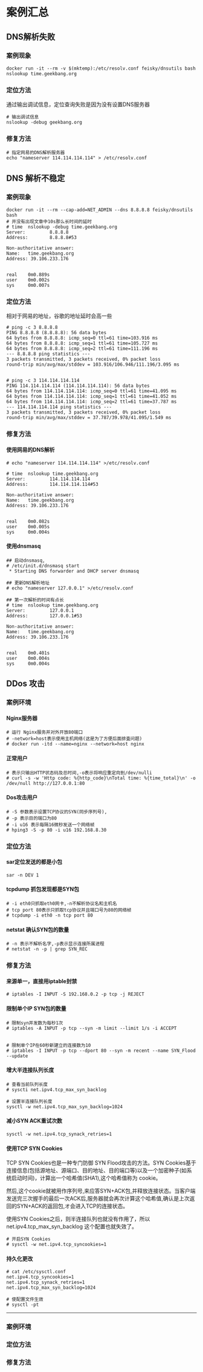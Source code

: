 # 案例汇总

## DNS解析失败

### 案例现象

```
docker run -it --rm -v $(mktemp):/etc/resolv.conf feisky/dnsutils bash
nslookup time.geekbang.org
```

### 定位方法

通过输出调试信息，定位查询失败是因为没有设置DNS服务器

```
# 输出调试信息
nslookup -debug geekbang.org
```

### 修复方法

```
# 指定网易的DNS解析服务器
echo "nameserver 114.114.114.114" > /etc/resolv.conf
```

## DNS 解析不稳定

### 案例现象

```
docker run -it --rm --cap-add=NET_ADMIN --dns 8.8.8.8 feisky/dnsutils bash
# 并没有出现文章中10s那么长时间的延时
# time  nslookup -debug time.geekbang.org
Server:         8.8.8.8
Address:        8.8.8.8#53

Non-authoritative answer:
Name:   time.geekbang.org
Address: 39.106.233.176


real    0m0.889s
user    0m0.002s
sys     0m0.007s
```

### 定位方法

相对于网易的地址，谷歌的地址延时会高一些
```
# ping -c 3 8.8.8.8
PING 8.8.8.8 (8.8.8.8): 56 data bytes
64 bytes from 8.8.8.8: icmp_seq=0 ttl=61 time=103.916 ms
64 bytes from 8.8.8.8: icmp_seq=1 ttl=61 time=105.727 ms
64 bytes from 8.8.8.8: icmp_seq=2 ttl=61 time=111.196 ms
--- 8.8.8.8 ping statistics ---
3 packets transmitted, 3 packets received, 0% packet loss
round-trip min/avg/max/stddev = 103.916/106.946/111.196/3.095 ms


# ping -c 3 114.114.114.114
PING 114.114.114.114 (114.114.114.114): 56 data bytes
64 bytes from 114.114.114.114: icmp_seq=0 ttl=61 time=41.095 ms
64 bytes from 114.114.114.114: icmp_seq=1 ttl=61 time=41.052 ms
64 bytes from 114.114.114.114: icmp_seq=2 ttl=61 time=37.787 ms
--- 114.114.114.114 ping statistics ---
3 packets transmitted, 3 packets received, 0% packet loss
round-trip min/avg/max/stddev = 37.787/39.978/41.095/1.549 ms
```

### 修复方法

#### 使用网易的DNS解析

```
# echo "nameserver 114.114.114.114" >/etc/resolv.conf

# time  nslookup time.geekbang.org
Server:         114.114.114.114
Address:        114.114.114.114#53

Non-authoritative answer:
Name:   time.geekbang.org
Address: 39.106.233.176


real    0m0.082s
user    0m0.005s
sys     0m0.004s
```

#### 使用dnsmasq


````
## 启动dnsmasq,
# /etc/init.d/dnsmasq start
 * Starting DNS forwarder and DHCP server dnsmasq

## 更新DNS解析地址
# echo "nameserver 127.0.0.1" >/etc/resolv.conf

## 第一次解析的时间有点长
# time  nslookup time.geekbang.org
Server:         127.0.0.1
Address:        127.0.0.1#53

Non-authoritative answer:
Name:   time.geekbang.org
Address: 39.106.233.176


real    0m0.401s
user    0m0.004s
sys     0m0.004s
````

## DDos 攻击

### 案例环境

#### Nginx服务器

```
# 运行 Nginx服务并对外开放80端口
# -network=host表示使用主机网络(这是为了方便后面排査问题) 
# docker run -itd --name=nginx --network=host nginx
```

#### 正常用户

```
# 表示只输出HTTP状态码及总时间,-o表示将响应重定向到/dev/nulli
# curl -s -w 'Http code: %{http_code}\nTotal time: %{time_total}\n' -o /dev/null http://127.0.0.1:80
```

#### Dos攻击用户

```
# -S 参数表示设置TCP协议的SYN(同步序列号),
# -p 表示目的端口为80
# -i u16 表示每隔16微秒发送一个网络帧
# hping3 -S -p 80 -i u16 192.168.8.30
```

### 定位方法

#### sar定位发送的都是小包

```
sar -n DEV 1
```

#### tcpdump 抓包发现都是SYN包

```
# -i eth0只抓取eth0网卡,-n不解析协议名和主机名
# tcp port 80表示只抓取tcp协议并且端口号为80的网络帧
# tcpdump -i eth0 -n tcp port 80
```

#### netstat 确认SYN包的数量

```
# -n 表示不解析名字,-p表示显示连接所属进程
# netstat -n -p | grep SYN_REC
```

### 修复方法

#### 来源单一，直接用iptable封禁

```
# iptables -I INPUT -S 192.168.0.2 -p tcp -j REJECT
```


#### 限制单个IP SYN包的数量


```
# 限制syn并发数为每秒1次
# iptables -A INPUT -p tcp --syn -m limit --limit 1/s -i ACCEPT


# 限制单个IP在60秒新建立的连接数为10
# iptables -I INPUT -p tcp --dport 80 --syn -m recent --name SYN_Flood --update
```

#### 增大半连接队列长度

```
# 查看当前队列长度
# syscti net.ipv4.tcp_max_syn_backlog

# 设置半连接队列长度
sysctl -w net.ipv4.tcp_max_syn_backlog=1024
```

#### 减小SYN ACK重试次数

```
sysctl -w net.ipv4.tcp_synack_retries=1
```

#### 使用TCP SYN Cookies

TCP SYN Cookies也是一种专门防御 SYN Flood攻击的方法。SYN Cookies基于连接信息(包括源地址、源端口、目的地址、目的端口等)以及一个加密种子(如系统启动时间)，计算出一个哈希值(SHA1),这个哈希值称为 cookie。

然后,这个cookie就被用作序列号,来应答SYN+ACK包,并释放连接状态。当客户端发送完三次握手的最后一次ACK后,服务器就会再次计算这个哈希值,确认是上次返回的SYN+ACK的返回包,オ会进入TCP的连接状态。

使用SYN Cookies之后，则半连接队列也就没有作用了，所以net.ipv4.tcp_max_syn_backlog 这个配置也就失效了。

```
# 开启SYN Cookies
# sysctl -w net.ipv4.tcp_syncookies=1
```

#### 持久化更改

```
# cat /etc/sysctl.conf
net.ipv4.tcp_syncookies=1
net.ipv4.tcp_synack_retries=1
net.ipv4.tcp_max_syn_backlog=1024

# 使配置文件生效
# sysctl -pt 
```



-----

### 案例环境

### 定位方法

### 修复方法

